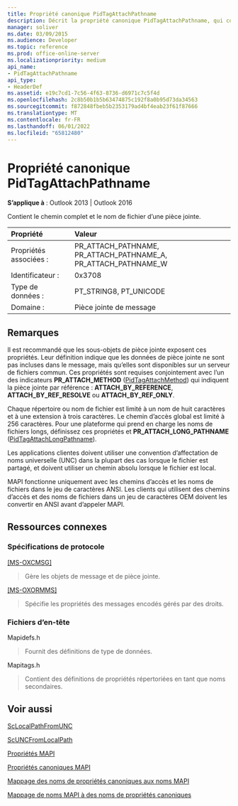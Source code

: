 ```yaml
---
title: Propriété canonique PidTagAttachPathname
description: Décrit la propriété canonique PidTagAttachPathname, qui contient le chemin complet et le nom de fichier d’une pièce jointe.
manager: soliver
ms.date: 03/09/2015
ms.audience: Developer
ms.topic: reference
ms.prod: office-online-server
ms.localizationpriority: medium
api_name:
- PidTagAttachPathname
api_type:
- HeaderDef
ms.assetid: e19c7cd1-7c56-4f63-8736-d6971c7c5f4d
ms.openlocfilehash: 2c8b50b1b5b63474875c192f8a0b95d73da34563
ms.sourcegitcommit: f872848fbeb5b2353179ad4bf4eab23f61f87666
ms.translationtype: MT
ms.contentlocale: fr-FR
ms.lasthandoff: 06/01/2022
ms.locfileid: "65812480"
---
```

# <a name="pidtagattachpathname-canonical-property"></a>Propriété canonique PidTagAttachPathname

  
  
**S’applique à** : Outlook 2013 | Outlook 2016 
  
Contient le chemin complet et le nom de fichier d’une pièce jointe.
  
|Propriété|Valeur|
|:-----|:-----|
|Propriétés associées :  <br/> |PR_ATTACH_PATHNAME, PR_ATTACH_PATHNAME_A, PR_ATTACH_PATHNAME_W  <br/> |
|Identificateur :  <br/> |0x3708  <br/> |
|Type de données :  <br/> |PT_STRING8, PT_UNICODE  <br/> |
|Domaine :  <br/> |Pièce jointe de message  <br/> |
   
## <a name="remarks"></a>Remarques

Il est recommandé que les sous-objets de pièce jointe exposent ces propriétés. Leur définition indique que les données de pièce jointe ne sont pas incluses dans le message, mais qu’elles sont disponibles sur un serveur de fichiers commun. Ces propriétés sont requises conjointement avec l’un des indicateurs **PR_ATTACH_METHOD** ([PidTagAttachMethod](pidtagattachmethod-canonical-property.md)) qui indiquent la pièce jointe par référence : **ATTACH_BY_REFERENCE**, **ATTACH_BY_REF_RESOLVE** ou **ATTACH_BY_REF_ONLY**. 
  
Chaque répertoire ou nom de fichier est limité à un nom de huit caractères et à une extension à trois caractères. Le chemin d’accès global est limité à 256 caractères. Pour une plateforme qui prend en charge les noms de fichiers longs, définissez ces propriétés et **PR_ATTACH_LONG_PATHNAME** ([PidTagAttachLongPathname](pidtagattachlongpathname-canonical-property.md)). 
  
Les applications clientes doivent utiliser une convention d’affectation de noms universelle (UNC) dans la plupart des cas lorsque le fichier est partagé, et doivent utiliser un chemin absolu lorsque le fichier est local.
  
MAPI fonctionne uniquement avec les chemins d’accès et les noms de fichiers dans le jeu de caractères ANSI. Les clients qui utilisent des chemins d’accès et des noms de fichiers dans un jeu de caractères OEM doivent les convertir en ANSI avant d’appeler MAPI. 
  
## <a name="related-resources"></a>Ressources connexes

### <a name="protocol-specifications"></a>Spécifications de protocole

[[MS-OXCMSG]](https://msdn.microsoft.com/library/7fd7ec40-deec-4c06-9493-1bc06b349682%28Office.15%29.aspx)
  
> Gère les objets de message et de pièce jointe.
    
[[MS-OXORMMS]](https://msdn.microsoft.com/library/a121dda4-48f3-41f8-b12f-170f533038bb%28Office.15%29.aspx)
  
> Spécifie les propriétés des messages encodés gérés par des droits.
    
### <a name="header-files"></a>Fichiers d’en-tête

Mapidefs.h
  
> Fournit des définitions de type de données.
    
Mapitags.h
  
> Contient des définitions de propriétés répertoriées en tant que noms secondaires.
    
## <a name="see-also"></a>Voir aussi



[ScLocalPathFromUNC](sclocalpathfromunc.md)
  
[ScUNCFromLocalPath](scuncfromlocalpath.md)


[Propriétés MAPI](mapi-properties.md)
  
[Propriétés canoniques MAPI](mapi-canonical-properties.md)
  
[Mappage des noms de propriétés canoniques aux noms MAPI](mapping-canonical-property-names-to-mapi-names.md)
  
[Mappage de noms MAPI à des noms de propriétés canoniques](mapping-mapi-names-to-canonical-property-names.md)

